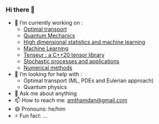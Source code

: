 ### Hi there 👋

- 🔭 I’m currently working on : 
  + [Optimal transport](https://github.com/istmarc/optimal-transport)
  + [Quantum Mechanics](https://github.com/istmarc/quantum-mechanics)
  + [High dimensional statistics and machine learning](https://github.com/istmarc/high-dimensional-statistics)
  + [Machine Learning](https://github.com/istmarc/machine-learning)
  + [Tenseur : a C++20 tensor library](https://github.com/istmarc/Tenseur)
  + [Stochastic processes and applications](https://github.com/istmarc/stochastic-process)
  + [Numerical methods](https://github.com/istmarc/numerical-methods)
- 🤔 I’m looking for help with :
  + Optimal transport (ML, PDEs and Eulerian approach)
  + Quantum physics
- 💬 Ask me about anything
- 📫 How to reach me: amthamdan@gmail.com
- 😄 Pronouns: he/him
- ⚡ Fun fact: ...
